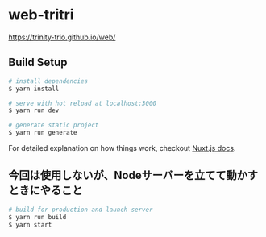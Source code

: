 # web-tritri

https://trinity-trio.github.io/web/

## Build Setup

``` bash
# install dependencies
$ yarn install

# serve with hot reload at localhost:3000
$ yarn run dev

# generate static project
$ yarn run generate
```

For detailed explanation on how things work, checkout [Nuxt.js docs](https://nuxtjs.org).

## 今回は使用しないが、Nodeサーバーを立てて動かすときにやること

``` bash
# build for production and launch server
$ yarn run build
$ yarn start
```
